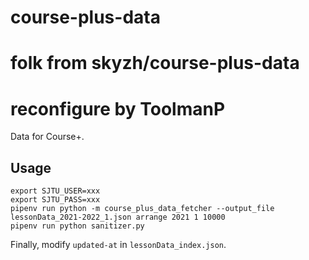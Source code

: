 # course-plus-data
# folk from skyzh/course-plus-data
# reconfigure by ToolmanP
Data for Course+.

## Usage

```
export SJTU_USER=xxx
export SJTU_PASS=xxx
pipenv run python -m course_plus_data_fetcher --output_file lessonData_2021-2022_1.json arrange 2021 1 10000
pipenv run python sanitizer.py
```

Finally, modify `updated-at` in `lessonData_index.json`.
